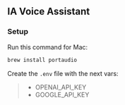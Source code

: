 ## IA Voice Assistant

### Setup

Run this command for Mac:
```bash
brew install portaudio
```

Create the `.env` file with the next vars:
> - OPENAI_API_KEY
> - GOOGLE_API_KEY